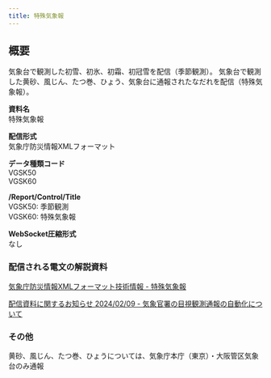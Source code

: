```yaml
---
title: 特殊気象報
---
```


## 概要
気象台で観測した初雪、初氷、初霜、初冠雪を配信（季節観測）。
気象台で観測した黄砂、風じん、たつ巻、ひょう、気象台に通報されたなだれを配信（特殊気象報）。

**資料名** <br/>
特殊気象報
 
**配信形式** <br/>
気象庁防災情報XMLフォーマット

**データ種類コード** <br/>
VGSK50 <br/> 
VGSK60

**/Report/Control/Title** <br/>
VGSK50: 季節観測 <br/>
VGSK60: 特殊気象報
 
**WebSocket圧縮形式** <br/>
なし

### 配信される電文の解説資料
[気象庁防災情報XMLフォーマット技術情報 - 特殊気象報](https://dmdata.jp/docs/jma/manual/0451-0451.pdf)


[配信資料に関するお知らせ 2024/02/09 - 気象官署の目視観測通報の自動化について](https://dmdata.jp/docs/jma/notice/20240209.pdf)

### その他

黄砂、風じん、たつ巻、ひょうについては、気象庁本庁（東京）・大阪管区気象台のみ通報
